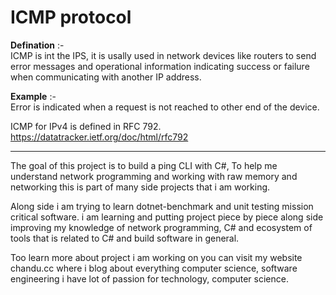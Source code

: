 # ICMP protocol 

**Defination** :-  
ICMP is int the IPS, it is usally used in network devices like routers to send error messages and operational information indicating success or failure when communicating with another IP address.

**Example** :-  
Error is indicated when a request is not reached to other end of the device.


ICMP for IPv4 is defined in RFC 792.  
https://datatracker.ietf.org/doc/html/rfc792

---

The goal of this project is to build a ping CLI with C#, To help me understand network programming and working with raw memory and networking this is part of many side projects that i am working.

Along side i am trying to learn dotnet-benchmark and unit testing mission critical software. i am learning and putting project piece by piece along side improving my knowledge of network programming, C# and ecosystem of tools that is related to C# and build software in general.

Too learn more about project i am working on you can visit my website chandu.cc where i blog about everything computer science, software engineering i have lot of passion for technology, computer science.

